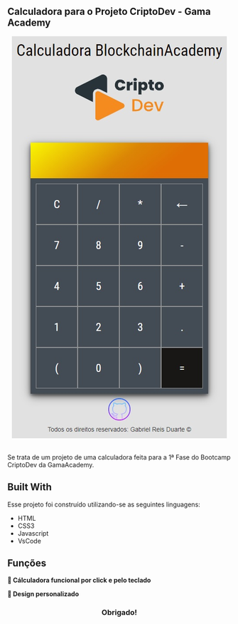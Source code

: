 ## Calculadora para o Projeto CriptoDev - Gama Academy

<div align="center">
  <img alt="criptodev" src="./images/criptodev.jpg" />
</div>

<br/>

Se trata de um projeto de uma calculadora feita para a 1ª Fase do Bootcamp CriptoDev da GamaAcademy.

## Built With

Esse projeto foi construído utilizando-se as seguintes linguagens:

- HTML
- CSS3
- Javascript
- VsCode

## Funções

**📖 Cálculadora funcional por click e pelo teclado**

**🎨 Design personalizado**
<div align="center">
  
### Obrigado!
  
</div>

